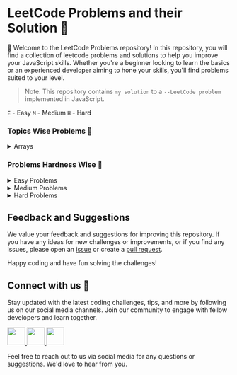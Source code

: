 # LeetCode Problems and their Solution :thinking:

👋 Welcome to the LeetCode Problems repository! In this repository, you will find a collection of leetcode problems and solutions to help you improve your JavaScript skills. Whether you're a beginner looking to learn the basics or an experienced developer aiming to hone your skills, you'll find problems suited to your level.

> Note: This repository contains `my solution` to a `--LeetCode problem` implemented in JavaScript.

`E` - Easy `M` - Medium `H` - Hard

### Topics Wise Problems :rocket:

<details>

<summary>Arrays</summary>

1. `E`[TwoSum](https://github.com/abhishekkushwahaa/LeetCode-Problems/blob/main/TopicWise/Arrays/TwoSum.js)

</details>

### Problems Hardness Wise :star2:

<details>

<summary>Easy Problems</summary>

1. `E`[TwoSum](https://github.com/abhishekkushwahaa/LeetCode-Problems/blob/main/Easy/TwoSum.js)
2. `E`[RomanToInteger](https://github.com/abhishekkushwahaa/LeetCode-Problems/blob/main/Easy/RomanToNum.js)
3. `E`[LongestCommonPrefix](https://github.com/abhishekkushwahaa/LeetCode-Problems/blob/main/Easy/CommonPrefix.js)
4. `E`[ValidParentheses](https://github.com/abhishekkushwahaa/LeetCode-Problems/blob/main/Easy/ValidPare.js)

</details>

<details>

<summary>Medium Problems</summary>

1. `M`[AddTwoNum](https://github.com/abhishekkushwahaa/LeetCode-Problems/blob/main/Medium/AddTwoNum.js)
2. `M`[Longest Substring Without Repeating Characters](https://github.com/abhishekkushwahaa/LeetCode-Problems/blob/main/Medium/SubstringRep.js)
3. `M`[Longest Palindromic Substring](https://github.com/abhishekkushwahaa/LeetCode-Problems/blob/main/Medium/LongSubstring.js)

</details>

<details>

<summary>Hard Problems</summary>

1. `H`[Median of Two Sorted Array](https://github.com/abhishekkushwahaa/LeetCode-Problems/blob/main/Hard/MedianTwoArr.js)

</details>

## Feedback and Suggestions

We value your feedback and suggestions for improving this repository. If you have any ideas for new challenges or improvements, or if you find any issues, please open an [issue](https://github.com/abhishekkushwahaa/LeetCode-Problems/issues) or create a [pull request](https://github.com/abhishekkushwahaa/LeetCode-Problems/pulls).

Happy coding and have fun solving the challenges!

## Connect with us :gift_heart:

Stay updated with the latest coding challenges, tips, and more by following us on our social media channels. Join our community to engage with fellow developers and learn together.

<div>
  <a href="https://www.linkedin.com/in/abhishekkushwahaa/">
    <img src="https://upload.wikimedia.org/wikipedia/commons/thumb/c/ca/LinkedIn_logo_initials.png/640px-LinkedIn_logo_initials.png" width="40" height="40">
  </a>
  <a href="https://www.instagram.com/abhishekkushwaha.me/">
    <img src="https://www.freepnglogos.com/uploads/logo-ig-png/logo-ig-instagram-new-logo-vector-download-13.png" width="40" height="40">
  </a>
  <a href="https://twitter.com/AbhishekKushwaa">
    <img src="https://upload.wikimedia.org/wikipedia/commons/5/57/X_logo_2023_%28white%29.png" width="40" height="40">
  </a>
</div>

Feel free to reach out to us via social media for any questions or suggestions. We'd love to hear from you.
